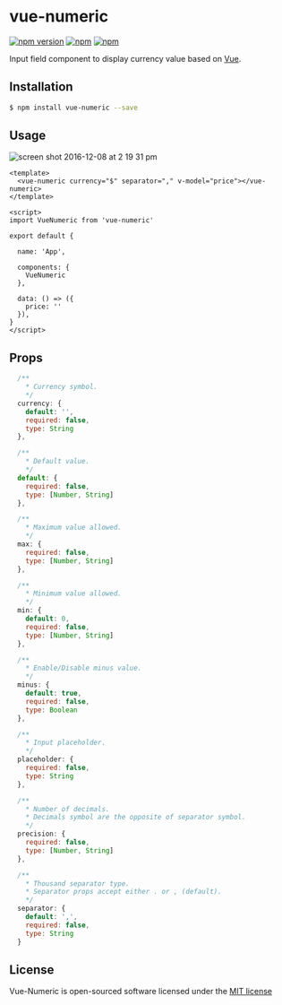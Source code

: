 # vue-numeric

[![npm version](https://badge.fury.io/js/vue-numeric.svg)](https://badge.fury.io/js/vue-numeric)
[![npm](https://img.shields.io/npm/dt/vue-numeric.svg)](https://www.npmjs.com/package/vue-numeric)
[![npm](https://img.shields.io/npm/l/vue-numeric.svg)](http://opensource.org/licenses/MIT)

Input field component to display currency value based on [Vue](https://vuejs.org/).

## Installation

```sh
$ npm install vue-numeric --save
```


## Usage

![screen shot 2016-12-08 at 2 19 31 pm](https://cloud.githubusercontent.com/assets/15880638/21001265/f2322438-bd51-11e6-8985-f31a45702484.png)


```vue
<template>
  <vue-numeric currency="$" separator="," v-model="price"></vue-numeric>
</template>

<script>
import VueNumeric from 'vue-numeric'

export default {

  name: 'App',

  components: {
    VueNumeric
  },

  data: () => ({
    price: ''
  }),
}
</script>

```

## Props
```js
  /**
    * Currency symbol.
    */
  currency: {
    default: '',
    required: false,
    type: String
  },

  /**
    * Default value.
    */
  default: {
    required: false,
    type: [Number, String]
  },

  /**
    * Maximum value allowed.
    */
  max: {
    required: false,
    type: [Number, String]
  },

  /**
    * Minimum value allowed.
    */
  min: {
    default: 0,
    required: false,
    type: [Number, String]
  },

  /**
    * Enable/Disable minus value.
    */
  minus: {
    default: true,
    required: false,
    type: Boolean
  },

  /**
    * Input placeholder.
    */
  placeholder: {
    required: false,
    type: String
  },

  /**
    * Number of decimals.
    * Decimals symbol are the opposite of separator symbol.
    */
  precision: {
    required: false,
    type: [Number, String]
  },

  /**
    * Thousand separator type.
    * Separator props accept either . or , (default).
    */
  separator: {
    default: ',',
    required: false,
    type: String
  }
```

## License

Vue-Numeric is open-sourced software licensed under the [MIT license](http://opensource.org/licenses/MIT)
